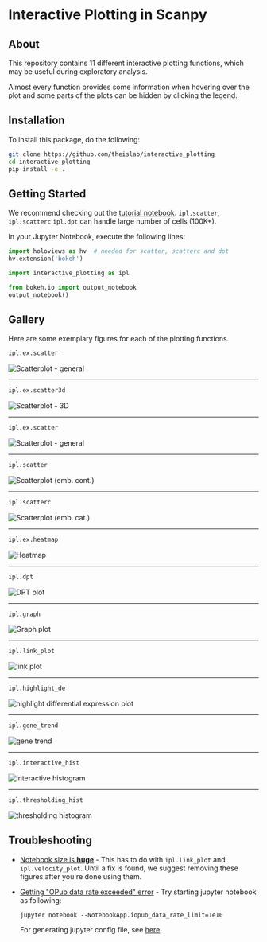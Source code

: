 # Interactive Plotting in Scanpy


## About
This repository contains 11 different interactive plotting functions, which may be useful during exploratory analysis.

Almost every function provides some information when hovering over the plot and some parts of the plots can be hidden by clicking the legend.

## Installation
To install this package, do the following:
```bash
git clone https://github.com/theislab/interactive_plotting  
cd interactive_plotting  
pip install -e .
```

## Getting Started
We recommend checking out the [tutorial notebook](./notebooks/interactive_plotting_tutorial.ipynb).
```ipl.scatter```, ```ipl.scatterc``` ```ipl.dpt``` can handle large number of cells (100K+).

In your Jupyter Notebook, execute the following lines:
```python
import holoviews as hv  # needed for scatter, scatterc and dpt
hv.extension('bokeh')

import interactive_plotting as ipl  

from bokeh.io import output_notebook
output_notebook()
```

## Gallery
Here are some exemplary figures for each of the plotting functions.
```python
ipl.ex.scatter
```
![Scatterplot - general](resources/images/scatter_general2.png?raw=true "Scatterplot - general")

---

```python
ipl.ex.scatter3d
```
![Scatterplot - 3D](resources/images/scatter3d.png?raw=true "Scatterplot - 3D")

---

```python
ipl.ex.scatter
```
![Scatterplot - general](resources/images/scatter_general1.png?raw=true "Scatterplot - general")

---

```python
ipl.scatter
```
![Scatterplot (emb. cont.)](resources/images/scatter_cont.png?raw=true "Scatterplot - embedding (continous)")

---

```python
ipl.scatterc
```
![Scatterplot (emb. cat.)](resources/images/scatter_cat.png?raw=true "Scatterplot - embedding (categorical)")

---

```python
ipl.ex.heatmap
```
![Heatmap](https://raw.githubusercontent.com/theislab/interactive_plotting/experimental/resources/images/heatmap.png "Heatmap")

---

```python
ipl.dpt
```
![DPT plot](resources/images/dpt_plot.png?raw=true "DPT plot")

---

```python
ipl.graph
```
![Graph plot](resources/images/graph_plot.png?raw=true "Graph plot")

---

```python
ipl.link_plot
   ``` 
![link plot](resources/images/link_plot.png?raw=true "Link plot")

---

```python
ipl.highlight_de
```
![highlight differential expression plot](resources/images/highlight_de.png?raw=true "Highlight differential expression")

---

```python
ipl.gene_trend
```
![gene trend](resources/images/gene_trend.png?raw=true "Gene trend")

---

```python
ipl.interactive_hist
```
![interactive histogram](resources/images/inter_hist.png?raw=true "Interactive histogram")

---

```python
ipl.thresholding_hist
```
![thresholding histogram](resources/images/thresh_hist.png?raw=true "Thresholding histogram")

## Troubleshooting
* [Notebook size is **huge**](https://github.com/theislab/interactive_plotting/issues/2) - This has to do with ```ipl.link_plot``` and ```ipl.velocity_plot```. Until a fix is found, we suggest removing these figures after you're done using them.
* [Getting "OPub data rate exceeded" error](https://github.com/theislab/interactive_plotting/issues/7) - Try starting jupyter notebook as following:

    ```jupyter notebook --NotebookApp.iopub_data_rate_limit=1e10```

  For generating jupyter config file, see [here](https://stackoverflow.com/questions/43288550/iopub-data-rate-exceeded-in-jupyter-notebook-when-viewing-image).

